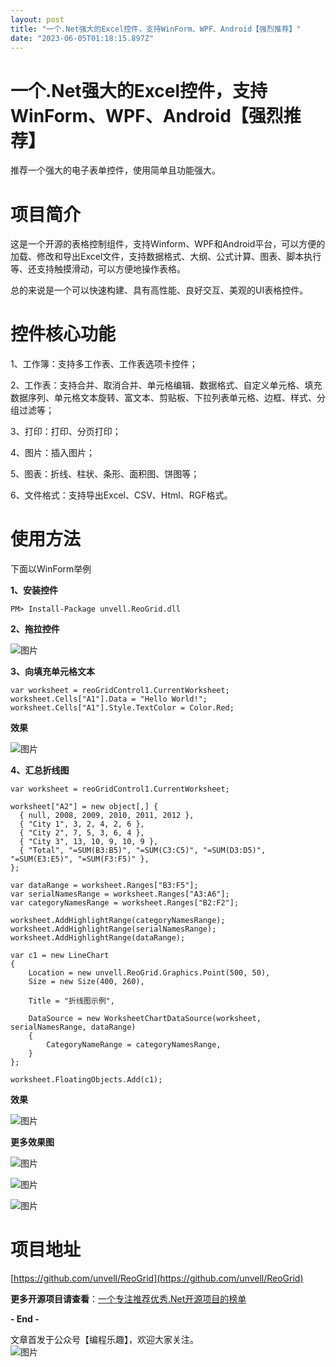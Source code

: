 ```yaml
---
layout: post
title: "一个.Net强大的Excel控件，支持WinForm、WPF、Android【强烈推荐】"
date: "2023-06-05T01:18:15.897Z"
---
```

一个.Net强大的Excel控件，支持WinForm、WPF、Android【强烈推荐】
============================================

推荐一个强大的电子表单控件，使用简单且功能强大。

**项目简介**
========

这是一个开源的表格控制组件，支持Winform、WPF和Android平台，可以方便的加载、修改和导出Excel文件，支持数据格式、大纲、公式计算、图表、脚本执行等、还支持触摸滑动，可以方便地操作表格。

总的来说是一个可以快速构建、具有高性能、良好交互、美观的UI表格控件。

**控件核心功能**
==========

1、工作簿：支持多工作表、工作表选项卡控件；

2、工作表：支持合并、取消合并、单元格编辑、数据格式、自定义单元格、填充数据序列、单元格文本旋转、富文本、剪贴板、下拉列表单元格、边框、样式、分组过滤等；

3、打印：打印、分页打印；

4、图片：插入图片；

5、图表：折线、柱状、条形、面积图、饼图等；

6、文件格式：支持导出Excel、CSV、Html、RGF格式。

**使用方法**
========

下面以WinForm举例

**1、安装控件**

    PM> Install-Package unvell.ReoGrid.dll
    

**2、拖拉控件**

![图片](https://img2023.cnblogs.com/blog/93789/202306/93789-20230605075657212-889298186.png)

**3、向填充单元格文本**

    var worksheet = reoGridControl1.CurrentWorksheet;
    worksheet.Cells["A1"].Data = "Hello World!";
    worksheet.Cells["A1"].Style.TextColor = Color.Red;
    

**效果**

![图片](https://img2023.cnblogs.com/blog/93789/202306/93789-20230605075657188-2008155816.png)

**4、汇总折线图**

    var worksheet = reoGridControl1.CurrentWorksheet;
    
    worksheet["A2"] = new object[,] {
      { null, 2008, 2009, 2010, 2011, 2012 },
      { "City 1", 3, 2, 4, 2, 6 },
      { "City 2", 7, 5, 3, 6, 4 },
      { "City 3", 13, 10, 9, 10, 9 },
      { "Total", "=SUM(B3:B5)", "=SUM(C3:C5)", "=SUM(D3:D5)",
    "=SUM(E3:E5)", "=SUM(F3:F5)" },
    };
    
    var dataRange = worksheet.Ranges["B3:F5"];
    var serialNamesRange = worksheet.Ranges["A3:A6"];
    var categoryNamesRange = worksheet.Ranges["B2:F2"];
    
    worksheet.AddHighlightRange(categoryNamesRange);
    worksheet.AddHighlightRange(serialNamesRange);
    worksheet.AddHighlightRange(dataRange);
    
    var c1 = new LineChart
    {
        Location = new unvell.ReoGrid.Graphics.Point(500, 50),
        Size = new Size(400, 260),
    
        Title = "折线图示例",
    
        DataSource = new WorksheetChartDataSource(worksheet, serialNamesRange, dataRange)
        {
            CategoryNameRange = categoryNamesRange,
        }
    };
    
    worksheet.FloatingObjects.Add(c1);
    

**效果**

![图片](https://img2023.cnblogs.com/blog/93789/202306/93789-20230605075657223-1734681072.png)

**更多效果图**

![图片](https://img2023.cnblogs.com/blog/93789/202306/93789-20230605075657235-402483350.png)

![图片](https://img2023.cnblogs.com/blog/93789/202306/93789-20230605075657262-1839438146.png)

![图片](https://img2023.cnblogs.com/blog/93789/202306/93789-20230605075657211-767206026.png)

**项目地址**
========

[https://github.com/unvell/ReoGrid](https://github.com/unvell/ReoGrid)

**更多开源项目请查看**：[一个专注推荐优秀.Net开源项目的榜单](https://github.com/bianchenglequ/NetCodeTop)

**\- End -**

文章首发于公众号【编程乐趣】，欢迎大家关注。  
![图片](https://img2020.cnblogs.com/blog/93789/202105/93789-20210520132522800-1532644404.jpg)